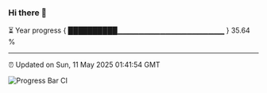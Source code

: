 ### Hi there 👋

⏳ Year progress { ██████████▁▁▁▁▁▁▁▁▁▁▁▁▁▁▁▁▁▁▁▁ } 35.64 %

---

⏰ Updated on Sun, 11 May 2025 01:41:54 GMT

![Progress Bar CI](https://github.com/liununu/liununu/workflows/Progress%20Bar%20CI/badge.svg)
